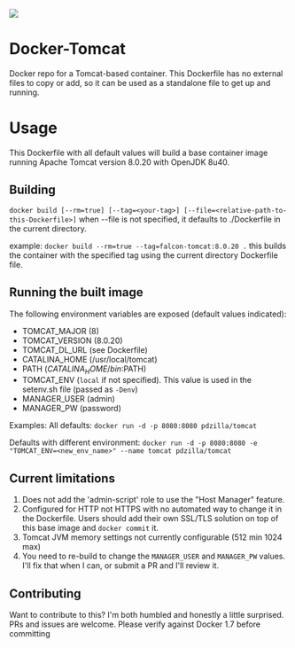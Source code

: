 [![](https://badge.imagelayers.io/pdzilla/tomcat:latest.svg)](https://imagelayers.io/?images=pdzilla/tomcat:latest 'Get your own badge on imagelayers.io')

# Docker-Tomcat
Docker repo for a Tomcat-based container. This Dockerfile has no external files to copy or add, so it can be used as a standalone file to get up and running.

# Usage
This Dockerfile with all default values will build a base container image running Apache Tomcat version 8.0.20 with OpenJDK 8u40.

## Building
`docker build [--rm=true] [--tag=<your-tag>] [--file=<relative-path-to-this-Dockerfile>]`
  when --file is not specified, it defaults to ./Dockerfile in the current directory.

example:  `docker build --rm=true --tag=falcon-tomcat:8.0.20 .`
this builds the container with the specified tag using the current directory Dockerfile file.

## Running the built image
The following environment variables are exposed (default values indicated):

* TOMCAT_MAJOR (8)
* TOMCAT_VERSION (8.0.20)
* TOMCAT\_DL\_URL (see Dockerfile)
* CATALINA_HOME (/usr/local/tomcat)
* PATH ($CATALINA_HOME/bin:$PATH)
* TOMCAT_ENV (`local` if not specified). This value is used in the setenv.sh file (passed as `-Denv`)
* MANAGER_USER (admin)
* MANAGER_PW (password)

Examples:
All defaults:
`docker run -d -p 8080:8080 pdzilla/tomcat`

Defaults with different environment:
`docker run -d -p 8080:8080 -e "TOMCAT_ENV=<new_env_name>" --name tomcat pdzilla/tomcat`

## Current limitations
1. Does not add the 'admin-script' role to use the "Host Manager" feature.
2. Configured for HTTP not HTTPS with no automated way to change it in the Dockerfile. Users should add their own SSL/TLS solution on top of this base image and `docker commit` it.
3. Tomcat JVM memory settings not currently configurable (512 min 1024 max)
4. You need to re-build to change the `MANAGER_USER` and `MANAGER_PW` values. I'll fix that when I can, or submit a PR and I'll review it.

## Contributing
Want to contribute to this? I'm both humbled and honestly a little surprised. PRs and issues are welcome.  Please verify against Docker 1.7 before committing
